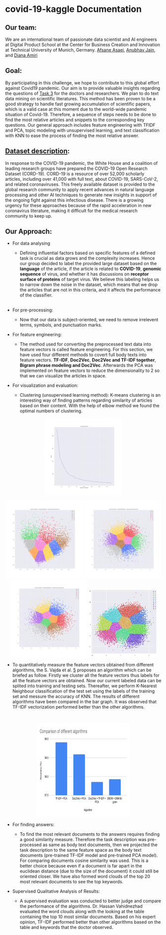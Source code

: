 # covid-19-kaggle Documentation

## Our team:
We are an international team of passionate data scientist and AI engineers at Digital Product School at the Center for Business Creation and Innovation at Technical University of Munich, Germany. [Afsane Asaei](https://github.com/afiDPS), [Anubhav Jain](https://github.com/anubhav1997), and [Diana Amiri](https://github.com/dian-ai)

## Goal:
By participating in this challenge, we hope to contribute to this global effort against Covid19 pandemic. Our aim is to provide valuable insights regarding the questions of [Task 3](https://www.kaggle.com/allen-institute-for-ai/CORD-19-research-challenge/tasks?taskId=567) for the doctors and researchers. We plan to do text data mining on scientific literatures. This method has been proven to be a good strategy to handle fast growing accumulation of scientific papers, which is a valid case at this moment due to the world-wide pandemic situation of Covid-19. Therefore, a sequence of steps needs to be done to find the most relative articles and snippets to the corresponding key questions. Our general approach includes feature engineering with TFIDF and PCA, topic modeling with unsupervised learning, and text classification with KNN to ease the process of finding the most relative answer.

## [Dataset description](https://www.kaggle.com/allen-institute-for-ai/CORD-19-research-challenge):
In response to the COVID-19 pandemic, the White House and a coalition of leading research groups have prepared the COVID-19 Open Research Dataset (CORD-19). CORD-19 is a resource of over 52,000 scholarly articles, including over 41,000 with full text, about COVID-19, SARS-CoV-2, and related coronaviruses. This freely available dataset is provided to the global research community to apply recent advances in natural language processing and other AI techniques to generate new insights in support of the ongoing fight against this infectious disease. There is a growing urgency for these approaches because of the rapid acceleration in new coronavirus literature, making it difficult for the medical research community to keep up.

## Our Approach:
* For data analysing
  - Defining influential factors based on specific features of a defined task is crucial as data grows and the complexity increases. Hence our group decided to label the provided large dataset based on the **language** of the article, if the article is related to **COVID-19**, **genomic sequence** of virus, and whether it has discussions on **receptor surface of proteins** of target virus. We believe this labeling helps us to narrow down the noise in the dataset, which means that we drop the articles that are not in this criteria, and it affects the performance of the classifier.
  <br/>
  
  
* For pre-processing:
  - Now that our data is subject-oriented, we need to remove irrelevent terms, symbols, and punctuation marks.
  
* For feature engineering:
  - The method used for converting the preprocessed text data into feature vectors is called feature engineering. For this section, we have used four different methods to covert full body texts into feature vectors.
**TF-IDF**, **Doc2Vec**, **Doc2Vec and TF-IDF together**, **Bigram phrase modeling and Doc2Vec**.
Afterwards the PCA was implemented on feature vectors to reduce the dimensionality to 2 so that we can visualize the articles in space.

* For visualization and evaluation:
  - Clustering (unsupervised learning method):
    K-means clustering is an interesting way of finding patterns regarding similarity of articles based on their content. With the help of elbow method we found the optimal numbers of clustering.
    <br/>


<p align="center">
  <img src="/Assets/covid19_elbow(1).png"  width="250" height="250" title = "elbow method, K=10">
</p>
<p align="center">
  <img src="/Assets/covid19_label_TFIDF(1).png" width="250" height="250" title = "TFIDF">
  <img src="/Assets/covid19_label_Doc2Vec.png" width="250" height="250" title = "Doc2Vec">
  <img src="/Assets/covid19_label_Doc2Vec_TFIDF.png" width="250" height="250" title = "TFIDF & Doc2Vec"> 
  <img src="/Assets/dmm_dbow_pca_k10.png" width="222" height="218" title = "Bigram & Doc2Vec (dmm +dbow)">
 </p>

  - To quantitatively measure the feature vectors obtained from different algorithms, the S. Vajda et al. [5](https://www.researchgate.net/publication/316550769_A_Fast_k-Nearest_Neighbor_Classifier_Using_Unsupervised_Clustering) proposes an algorithm which can be briefed as follow. Firstly we cluster all the feature vectors thus labels for all the feature vectors are obtained. Now our current labeled data can be splited into training and testing sets. Thereafter, we perform K-Nearest Neighbour classification of the test set using the labels of the training set and messure the accuracy of KNN. The results of different algorithms have been compared in the bar graph. It was observed that TF-IDF vectorization performed better than the other algorithms.
  <br/>
<p align="center">
  <img src="/Assets/Comparison of different algorithms(1).png"  width="300" height="300">
</p>

  * For finding answers:
    - To find the most relevant documents to the answers requires finding a good similarity measure. Therefore the task description was pre-processed as same as body text documents, then we projected the task description to the same feature space as the body text documents (pre-trained TF-IDF model and pre-trained PCA model).
For comparing documents cosine similarity was used. This is a better choice because even if a document is far apart in the euclidean distance (due to the size of the document) it could still be oriented closer.
We have also formed word clouds of the top 20 most relevant documents to see the top keywords.

* Supervised Qualitative Analysis of Results:
  - A supervised evaluation was conducted to better judge and compare the performance of the algorithms. Dr. Hassan Vahidnezhad evaluated the word clouds along with the looking at the table containing the top 10 most similar documents. Based on his expert opinion, TF-IDF performed better than other algorithms based on the table and keywords that the doctor observed.

